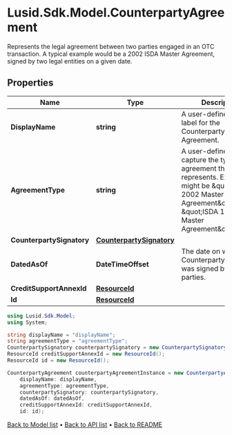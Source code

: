 # Lusid.Sdk.Model.CounterpartyAgreement
Represents the legal agreement between two parties engaged in an OTC transaction.  A typical example would be a 2002 ISDA Master Agreement, signed by two legal entities on a given date.

## Properties

Name | Type | Description | Notes
------------ | ------------- | ------------- | -------------
**DisplayName** | **string** | A user-defined display label for the Counterparty Agreement. | 
**AgreementType** | **string** | A user-defined field to capture the type of agreement this represents. Examples might be \&quot;ISDA 2002 Master Agreement\&quot; or \&quot;ISDA 1992 Master Agreement\&quot;. | 
**CounterpartySignatory** | [**CounterpartySignatory**](CounterpartySignatory.md) |  | 
**DatedAsOf** | **DateTimeOffset** | The date on which the CounterpartyAgreement was signed by both parties. | 
**CreditSupportAnnexId** | [**ResourceId**](ResourceId.md) |  | 
**Id** | [**ResourceId**](ResourceId.md) |  | 

```csharp
using Lusid.Sdk.Model;
using System;

string displayName = "displayName";
string agreementType = "agreementType";
CounterpartySignatory counterpartySignatory = new CounterpartySignatory();
ResourceId creditSupportAnnexId = new ResourceId();
ResourceId id = new ResourceId();

CounterpartyAgreement counterpartyAgreementInstance = new CounterpartyAgreement(
    displayName: displayName,
    agreementType: agreementType,
    counterpartySignatory: counterpartySignatory,
    datedAsOf: datedAsOf,
    creditSupportAnnexId: creditSupportAnnexId,
    id: id);
```

[Back to Model list](../README.md#documentation-for-models) &#8226; [Back to API list](../README.md#documentation-for-api-endpoints) &#8226; [Back to README](../README.md)

